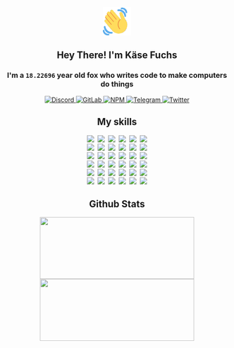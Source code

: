 <div><p align=center><img src=./resources/images/wave.gif width=64px height=64px></p><h2 align=center>Hey There! I'm Käse Fuchs</h2><h3 align=center>I'm a <code>18.22696</code> year old fox who writes code to make computers do things</h3><p align=center><a href=https://discord.com/users/507526681125322772><img alt=Discord src="https://img.shields.io/badge/Discord-5865F2?logo=discord&logoColor=white&style=flat-square#93fe01cd2f8302c918f57c3ae00c8796"> </a><a href=https://gitlab.com/kasefuchs><img alt=GitLab src="https://img.shields.io/badge/GitLab-330F63?logo=gitlab&logoColor=white&style=flat-square#93fe01cd2f8302c918f57c3ae00c8796"> </a><a href=https://npmjs.com/~kasefuchs><img alt=NPM src="https://img.shields.io/badge/NPM-CB3837?logo=npm&logoColor=white&style=flat-square#93fe01cd2f8302c918f57c3ae00c8796"> </a><a href=https://t.me/kasefuchs><img alt=Telegram src="https://img.shields.io/badge/Telegram-2CA5E0?logo=telegram&logoColor=white&style=flat-square#93fe01cd2f8302c918f57c3ae00c8796"> </a><a href=https://twitter.com/kasefuchs><img alt=Twitter src="https://img.shields.io/badge/Twitter-1DA1F2?logo=twitter&logoColor=white&style=flat-square#93fe01cd2f8302c918f57c3ae00c8796"></a></p><h2 align=center>My skills</h2><p align=center><a href=https://aws.amazon.com/ ><picture><source srcset="https://skillicons.dev/icons?i=aws&theme=dark#93fe01cd2f8302c918f57c3ae00c8796" media="(prefers-color-scheme: dark)"><source srcset="https://skillicons.dev/icons?i=aws&theme=light#93fe01cd2f8302c918f57c3ae00c8796" media="(prefers-color-scheme: light), (prefers-color-scheme: no-preference)"><img src="https://skillicons.dev/icons?i=aws&theme=light#93fe01cd2f8302c918f57c3ae00c8796"></picture></a>&nbsp;&nbsp;<a href=https://en.wikipedia.org/wiki/Bash_(Unix_shell)><picture><source srcset="https://skillicons.dev/icons?i=bash&theme=dark#93fe01cd2f8302c918f57c3ae00c8796" media="(prefers-color-scheme: dark)"><source srcset="https://skillicons.dev/icons?i=bash&theme=light#93fe01cd2f8302c918f57c3ae00c8796" media="(prefers-color-scheme: light), (prefers-color-scheme: no-preference)"><img src="https://skillicons.dev/icons?i=bash&theme=light#93fe01cd2f8302c918f57c3ae00c8796"></picture></a>&nbsp;&nbsp;<a href=https://discord.com/developers/docs><picture><source srcset="https://skillicons.dev/icons?i=bots&theme=dark#93fe01cd2f8302c918f57c3ae00c8796" media="(prefers-color-scheme: dark)"><source srcset="https://skillicons.dev/icons?i=bots&theme=light#93fe01cd2f8302c918f57c3ae00c8796" media="(prefers-color-scheme: light), (prefers-color-scheme: no-preference)"><img src="https://skillicons.dev/icons?i=bots&theme=light#93fe01cd2f8302c918f57c3ae00c8796"></picture></a>&nbsp;&nbsp;<a href=https://www.cloudflare.com/ ><picture><source srcset="https://skillicons.dev/icons?i=cloudflare&theme=dark#93fe01cd2f8302c918f57c3ae00c8796" media="(prefers-color-scheme: dark)"><source srcset="https://skillicons.dev/icons?i=cloudflare&theme=light#93fe01cd2f8302c918f57c3ae00c8796" media="(prefers-color-scheme: light), (prefers-color-scheme: no-preference)"><img src="https://skillicons.dev/icons?i=cloudflare&theme=light#93fe01cd2f8302c918f57c3ae00c8796"></picture></a>&nbsp;&nbsp;<a href=https://en.wikipedia.org/wiki/CSS><picture><source srcset="https://skillicons.dev/icons?i=css&theme=dark#93fe01cd2f8302c918f57c3ae00c8796" media="(prefers-color-scheme: dark)"><source srcset="https://skillicons.dev/icons?i=css&theme=light#93fe01cd2f8302c918f57c3ae00c8796" media="(prefers-color-scheme: light), (prefers-color-scheme: no-preference)"><img src="https://skillicons.dev/icons?i=css&theme=light#93fe01cd2f8302c918f57c3ae00c8796"></picture></a>&nbsp;&nbsp;<a href=https://www.docker.com/ ><picture><source srcset="https://skillicons.dev/icons?i=docker&theme=dark#93fe01cd2f8302c918f57c3ae00c8796" media="(prefers-color-scheme: dark)"><source srcset="https://skillicons.dev/icons?i=docker&theme=light#93fe01cd2f8302c918f57c3ae00c8796" media="(prefers-color-scheme: light), (prefers-color-scheme: no-preference)"><img src="https://skillicons.dev/icons?i=docker&theme=light#93fe01cd2f8302c918f57c3ae00c8796"></picture></a><br><a href=https://www.electronjs.org/ ><picture><source srcset="https://skillicons.dev/icons?i=electron&theme=dark#93fe01cd2f8302c918f57c3ae00c8796" media="(prefers-color-scheme: dark)"><source srcset="https://skillicons.dev/icons?i=electron&theme=light#93fe01cd2f8302c918f57c3ae00c8796" media="(prefers-color-scheme: light), (prefers-color-scheme: no-preference)"><img src="https://skillicons.dev/icons?i=electron&theme=light#93fe01cd2f8302c918f57c3ae00c8796"></picture></a>&nbsp;&nbsp;<a href=https://expressjs.com/ ><picture><source srcset="https://skillicons.dev/icons?i=express&theme=dark#93fe01cd2f8302c918f57c3ae00c8796" media="(prefers-color-scheme: dark)"><source srcset="https://skillicons.dev/icons?i=express&theme=light#93fe01cd2f8302c918f57c3ae00c8796" media="(prefers-color-scheme: light), (prefers-color-scheme: no-preference)"><img src="https://skillicons.dev/icons?i=express&theme=light#93fe01cd2f8302c918f57c3ae00c8796"></picture></a>&nbsp;&nbsp;<a href=https://www.figma.com/ ><picture><source srcset="https://skillicons.dev/icons?i=figma&theme=dark#93fe01cd2f8302c918f57c3ae00c8796" media="(prefers-color-scheme: dark)"><source srcset="https://skillicons.dev/icons?i=figma&theme=light#93fe01cd2f8302c918f57c3ae00c8796" media="(prefers-color-scheme: light), (prefers-color-scheme: no-preference)"><img src="https://skillicons.dev/icons?i=figma&theme=light#93fe01cd2f8302c918f57c3ae00c8796"></picture></a>&nbsp;&nbsp;<a href=https://firebase.google.com/ ><picture><source srcset="https://skillicons.dev/icons?i=firebase&theme=dark#93fe01cd2f8302c918f57c3ae00c8796" media="(prefers-color-scheme: dark)"><source srcset="https://skillicons.dev/icons?i=firebase&theme=light#93fe01cd2f8302c918f57c3ae00c8796" media="(prefers-color-scheme: light), (prefers-color-scheme: no-preference)"><img src="https://skillicons.dev/icons?i=firebase&theme=light#93fe01cd2f8302c918f57c3ae00c8796"></picture></a>&nbsp;&nbsp;<a href=https://flask.palletsprojects.com/ ><picture><source srcset="https://skillicons.dev/icons?i=flask&theme=dark#93fe01cd2f8302c918f57c3ae00c8796" media="(prefers-color-scheme: dark)"><source srcset="https://skillicons.dev/icons?i=flask&theme=light#93fe01cd2f8302c918f57c3ae00c8796" media="(prefers-color-scheme: light), (prefers-color-scheme: no-preference)"><img src="https://skillicons.dev/icons?i=flask&theme=light#93fe01cd2f8302c918f57c3ae00c8796"></picture></a>&nbsp;&nbsp;<a href=https://cloud.google.com/ ><picture><source srcset="https://skillicons.dev/icons?i=gcp&theme=dark#93fe01cd2f8302c918f57c3ae00c8796" media="(prefers-color-scheme: dark)"><source srcset="https://skillicons.dev/icons?i=gcp&theme=light#93fe01cd2f8302c918f57c3ae00c8796" media="(prefers-color-scheme: light), (prefers-color-scheme: no-preference)"><img src="https://skillicons.dev/icons?i=gcp&theme=light#93fe01cd2f8302c918f57c3ae00c8796"></picture></a><br><a href=https://git-scm.com/ ><picture><source srcset="https://skillicons.dev/icons?i=git&theme=dark#93fe01cd2f8302c918f57c3ae00c8796" media="(prefers-color-scheme: dark)"><source srcset="https://skillicons.dev/icons?i=git&theme=light#93fe01cd2f8302c918f57c3ae00c8796" media="(prefers-color-scheme: light), (prefers-color-scheme: no-preference)"><img src="https://skillicons.dev/icons?i=git&theme=light#93fe01cd2f8302c918f57c3ae00c8796"></picture></a>&nbsp;&nbsp;<a href=https://github.com/ ><picture><source srcset="https://skillicons.dev/icons?i=github&theme=dark#93fe01cd2f8302c918f57c3ae00c8796" media="(prefers-color-scheme: dark)"><source srcset="https://skillicons.dev/icons?i=github&theme=light#93fe01cd2f8302c918f57c3ae00c8796" media="(prefers-color-scheme: light), (prefers-color-scheme: no-preference)"><img src="https://skillicons.dev/icons?i=github&theme=light#93fe01cd2f8302c918f57c3ae00c8796"></picture></a>&nbsp;&nbsp;<a href=https://gitlab.com/ ><picture><source srcset="https://skillicons.dev/icons?i=gitlab&theme=dark#93fe01cd2f8302c918f57c3ae00c8796" media="(prefers-color-scheme: dark)"><source srcset="https://skillicons.dev/icons?i=gitlab&theme=light#93fe01cd2f8302c918f57c3ae00c8796" media="(prefers-color-scheme: light), (prefers-color-scheme: no-preference)"><img src="https://skillicons.dev/icons?i=gitlab&theme=light#93fe01cd2f8302c918f57c3ae00c8796"></picture></a>&nbsp;&nbsp;<a href=https://www.heroku.com/ ><picture><source srcset="https://skillicons.dev/icons?i=heroku&theme=dark#93fe01cd2f8302c918f57c3ae00c8796" media="(prefers-color-scheme: dark)"><source srcset="https://skillicons.dev/icons?i=heroku&theme=light#93fe01cd2f8302c918f57c3ae00c8796" media="(prefers-color-scheme: light), (prefers-color-scheme: no-preference)"><img src="https://skillicons.dev/icons?i=heroku&theme=light#93fe01cd2f8302c918f57c3ae00c8796"></picture></a>&nbsp;&nbsp;<a href=https://en.wikipedia.org/wiki/HTML><picture><source srcset="https://skillicons.dev/icons?i=html&theme=dark#93fe01cd2f8302c918f57c3ae00c8796" media="(prefers-color-scheme: dark)"><source srcset="https://skillicons.dev/icons?i=html&theme=light#93fe01cd2f8302c918f57c3ae00c8796" media="(prefers-color-scheme: light), (prefers-color-scheme: no-preference)"><img src="https://skillicons.dev/icons?i=html&theme=light#93fe01cd2f8302c918f57c3ae00c8796"></picture></a>&nbsp;&nbsp;<a href=https://en.wikipedia.org/wiki/JavaScript><picture><source srcset="https://skillicons.dev/icons?i=js&theme=dark#93fe01cd2f8302c918f57c3ae00c8796" media="(prefers-color-scheme: dark)"><source srcset="https://skillicons.dev/icons?i=js&theme=light#93fe01cd2f8302c918f57c3ae00c8796" media="(prefers-color-scheme: light), (prefers-color-scheme: no-preference)"><img src="https://skillicons.dev/icons?i=js&theme=light#93fe01cd2f8302c918f57c3ae00c8796"></picture></a><br><a href=https://en.wikipedia.org/wiki/Linux><picture><source srcset="https://skillicons.dev/icons?i=linux&theme=dark#93fe01cd2f8302c918f57c3ae00c8796" media="(prefers-color-scheme: dark)"><source srcset="https://skillicons.dev/icons?i=linux&theme=light#93fe01cd2f8302c918f57c3ae00c8796" media="(prefers-color-scheme: light), (prefers-color-scheme: no-preference)"><img src="https://skillicons.dev/icons?i=linux&theme=light#93fe01cd2f8302c918f57c3ae00c8796"></picture></a>&nbsp;&nbsp;<a href=https://mui.com/ ><picture><source srcset="https://skillicons.dev/icons?i=materialui&theme=dark#93fe01cd2f8302c918f57c3ae00c8796" media="(prefers-color-scheme: dark)"><source srcset="https://skillicons.dev/icons?i=materialui&theme=light#93fe01cd2f8302c918f57c3ae00c8796" media="(prefers-color-scheme: light), (prefers-color-scheme: no-preference)"><img src="https://skillicons.dev/icons?i=materialui&theme=light#93fe01cd2f8302c918f57c3ae00c8796"></picture></a>&nbsp;&nbsp;<a href=https://en.wikipedia.org/wiki/Markdown><picture><source srcset="https://skillicons.dev/icons?i=md&theme=dark#93fe01cd2f8302c918f57c3ae00c8796" media="(prefers-color-scheme: dark)"><source srcset="https://skillicons.dev/icons?i=md&theme=light#93fe01cd2f8302c918f57c3ae00c8796" media="(prefers-color-scheme: light), (prefers-color-scheme: no-preference)"><img src="https://skillicons.dev/icons?i=md&theme=light#93fe01cd2f8302c918f57c3ae00c8796"></picture></a>&nbsp;&nbsp;<a href=https://www.mongodb.com/ ><picture><source srcset="https://skillicons.dev/icons?i=mongodb&theme=dark#93fe01cd2f8302c918f57c3ae00c8796" media="(prefers-color-scheme: dark)"><source srcset="https://skillicons.dev/icons?i=mongodb&theme=light#93fe01cd2f8302c918f57c3ae00c8796" media="(prefers-color-scheme: light), (prefers-color-scheme: no-preference)"><img src="https://skillicons.dev/icons?i=mongodb&theme=light#93fe01cd2f8302c918f57c3ae00c8796"></picture></a>&nbsp;&nbsp;<a href=https://www.mysql.com/ ><picture><source srcset="https://skillicons.dev/icons?i=mysql&theme=dark#93fe01cd2f8302c918f57c3ae00c8796" media="(prefers-color-scheme: dark)"><source srcset="https://skillicons.dev/icons?i=mysql&theme=light#93fe01cd2f8302c918f57c3ae00c8796" media="(prefers-color-scheme: light), (prefers-color-scheme: no-preference)"><img src="https://skillicons.dev/icons?i=mysql&theme=light#93fe01cd2f8302c918f57c3ae00c8796"></picture></a>&nbsp;&nbsp;<a href=https://nextjs.org/ ><picture><source srcset="https://skillicons.dev/icons?i=nextjs&theme=dark#93fe01cd2f8302c918f57c3ae00c8796" media="(prefers-color-scheme: dark)"><source srcset="https://skillicons.dev/icons?i=nextjs&theme=light#93fe01cd2f8302c918f57c3ae00c8796" media="(prefers-color-scheme: light), (prefers-color-scheme: no-preference)"><img src="https://skillicons.dev/icons?i=nextjs&theme=light#93fe01cd2f8302c918f57c3ae00c8796"></picture></a><br><a href=https://nodejs.org/en/ ><picture><source srcset="https://skillicons.dev/icons?i=nodejs&theme=dark#93fe01cd2f8302c918f57c3ae00c8796" media="(prefers-color-scheme: dark)"><source srcset="https://skillicons.dev/icons?i=nodejs&theme=light#93fe01cd2f8302c918f57c3ae00c8796" media="(prefers-color-scheme: light), (prefers-color-scheme: no-preference)"><img src="https://skillicons.dev/icons?i=nodejs&theme=light#93fe01cd2f8302c918f57c3ae00c8796"></picture></a>&nbsp;&nbsp;<a href=https://www.postgresql.org/ ><picture><source srcset="https://skillicons.dev/icons?i=postgres&theme=dark#93fe01cd2f8302c918f57c3ae00c8796" media="(prefers-color-scheme: dark)"><source srcset="https://skillicons.dev/icons?i=postgres&theme=light#93fe01cd2f8302c918f57c3ae00c8796" media="(prefers-color-scheme: light), (prefers-color-scheme: no-preference)"><img src="https://skillicons.dev/icons?i=postgres&theme=light#93fe01cd2f8302c918f57c3ae00c8796"></picture></a>&nbsp;&nbsp;<a href=https://learn.microsoft.com/en-us/powershell/ ><picture><source srcset="https://skillicons.dev/icons?i=powershell&theme=dark#93fe01cd2f8302c918f57c3ae00c8796" media="(prefers-color-scheme: dark)"><source srcset="https://skillicons.dev/icons?i=powershell&theme=light#93fe01cd2f8302c918f57c3ae00c8796" media="(prefers-color-scheme: light), (prefers-color-scheme: no-preference)"><img src="https://skillicons.dev/icons?i=powershell&theme=light#93fe01cd2f8302c918f57c3ae00c8796"></picture></a>&nbsp;&nbsp;<a href=https://www.python.org/ ><picture><source srcset="https://skillicons.dev/icons?i=py&theme=dark#93fe01cd2f8302c918f57c3ae00c8796" media="(prefers-color-scheme: dark)"><source srcset="https://skillicons.dev/icons?i=py&theme=light#93fe01cd2f8302c918f57c3ae00c8796" media="(prefers-color-scheme: light), (prefers-color-scheme: no-preference)"><img src="https://skillicons.dev/icons?i=py&theme=light#93fe01cd2f8302c918f57c3ae00c8796"></picture></a>&nbsp;&nbsp;<a href=https://www.raspberrypi.org/ ><picture><source srcset="https://skillicons.dev/icons?i=raspberrypi&theme=dark#93fe01cd2f8302c918f57c3ae00c8796" media="(prefers-color-scheme: dark)"><source srcset="https://skillicons.dev/icons?i=raspberrypi&theme=light#93fe01cd2f8302c918f57c3ae00c8796" media="(prefers-color-scheme: light), (prefers-color-scheme: no-preference)"><img src="https://skillicons.dev/icons?i=raspberrypi&theme=light#93fe01cd2f8302c918f57c3ae00c8796"></picture></a>&nbsp;&nbsp;<a href=https://reactjs.org/ ><picture><source srcset="https://skillicons.dev/icons?i=react&theme=dark#93fe01cd2f8302c918f57c3ae00c8796" media="(prefers-color-scheme: dark)"><source srcset="https://skillicons.dev/icons?i=react&theme=light#93fe01cd2f8302c918f57c3ae00c8796" media="(prefers-color-scheme: light), (prefers-color-scheme: no-preference)"><img src="https://skillicons.dev/icons?i=react&theme=light#93fe01cd2f8302c918f57c3ae00c8796"></picture></a><br><a href=https://redux.js.org/ ><picture><source srcset="https://skillicons.dev/icons?i=redux&theme=dark#93fe01cd2f8302c918f57c3ae00c8796" media="(prefers-color-scheme: dark)"><source srcset="https://skillicons.dev/icons?i=redux&theme=light#93fe01cd2f8302c918f57c3ae00c8796" media="(prefers-color-scheme: light), (prefers-color-scheme: no-preference)"><img src="https://skillicons.dev/icons?i=redux&theme=light#93fe01cd2f8302c918f57c3ae00c8796"></picture></a>&nbsp;&nbsp;<a href=https://en.wikipedia.org/wiki/Regular_expression><picture><source srcset="https://skillicons.dev/icons?i=regex&theme=dark#93fe01cd2f8302c918f57c3ae00c8796" media="(prefers-color-scheme: dark)"><source srcset="https://skillicons.dev/icons?i=regex&theme=light#93fe01cd2f8302c918f57c3ae00c8796" media="(prefers-color-scheme: light), (prefers-color-scheme: no-preference)"><img src="https://skillicons.dev/icons?i=regex&theme=light#93fe01cd2f8302c918f57c3ae00c8796"></picture></a>&nbsp;&nbsp;<a href=https://en.wikipedia.org/wiki/Sass_(stylesheet_language)><picture><source srcset="https://skillicons.dev/icons?i=sass&theme=dark#93fe01cd2f8302c918f57c3ae00c8796" media="(prefers-color-scheme: dark)"><source srcset="https://skillicons.dev/icons?i=sass&theme=light#93fe01cd2f8302c918f57c3ae00c8796" media="(prefers-color-scheme: light), (prefers-color-scheme: no-preference)"><img src="https://skillicons.dev/icons?i=sass&theme=light#93fe01cd2f8302c918f57c3ae00c8796"></picture></a>&nbsp;&nbsp;<a href=https://www.typescriptlang.org/ ><picture><source srcset="https://skillicons.dev/icons?i=ts&theme=dark#93fe01cd2f8302c918f57c3ae00c8796" media="(prefers-color-scheme: dark)"><source srcset="https://skillicons.dev/icons?i=ts&theme=light#93fe01cd2f8302c918f57c3ae00c8796" media="(prefers-color-scheme: light), (prefers-color-scheme: no-preference)"><img src="https://skillicons.dev/icons?i=ts&theme=light#93fe01cd2f8302c918f57c3ae00c8796"></picture></a>&nbsp;&nbsp;<a href=https://unity.com/ ><picture><source srcset="https://skillicons.dev/icons?i=unity&theme=dark#93fe01cd2f8302c918f57c3ae00c8796" media="(prefers-color-scheme: dark)"><source srcset="https://skillicons.dev/icons?i=unity&theme=light#93fe01cd2f8302c918f57c3ae00c8796" media="(prefers-color-scheme: light), (prefers-color-scheme: no-preference)"><img src="https://skillicons.dev/icons?i=unity&theme=light#93fe01cd2f8302c918f57c3ae00c8796"></picture></a>&nbsp;&nbsp;<a href=https://workers.cloudflare.com/ ><picture><source srcset="https://skillicons.dev/icons?i=workers&theme=dark#93fe01cd2f8302c918f57c3ae00c8796" media="(prefers-color-scheme: dark)"><source srcset="https://skillicons.dev/icons?i=workers&theme=light#93fe01cd2f8302c918f57c3ae00c8796" media="(prefers-color-scheme: light), (prefers-color-scheme: no-preference)"><img src="https://skillicons.dev/icons?i=workers&theme=light#93fe01cd2f8302c918f57c3ae00c8796"></picture></a><br></p><h2 align=center>Github Stats</h2><p align=center><picture><source srcset="https://github-readme-stats-kasefuchs.vercel.app/api/?count_private=true&hide_border=true&hide_rank=true&line_height=20&hide_title=true&username=Kasefuchs&theme=dark#93fe01cd2f8302c918f57c3ae00c8796" media="(prefers-color-scheme: dark)"><source srcset="https://github-readme-stats-kasefuchs.vercel.app/api/?count_private=true&hide_border=true&hide_rank=true&line_height=20&hide_title=true&username=Kasefuchs&theme=light#93fe01cd2f8302c918f57c3ae00c8796" media="(prefers-color-scheme: light), (prefers-color-scheme: no-preference)"><img align=middle width=350 height=140 src="https://github-readme-stats-kasefuchs.vercel.app/api/?count_private=true&hide_border=true&hide_rank=true&line_height=20&hide_title=true&username=Kasefuchs&theme=light#93fe01cd2f8302c918f57c3ae00c8796"></picture><picture><source srcset="https://github-readme-stats-kasefuchs.vercel.app/api/top-langs/?count_private=true&hide_border=true&layout=compact&username=Kasefuchs&theme=dark#93fe01cd2f8302c918f57c3ae00c8796" media="(prefers-color-scheme: dark)"><source srcset="https://github-readme-stats-kasefuchs.vercel.app/api/top-langs/?count_private=true&hide_border=true&layout=compact&username=Kasefuchs&theme=light#93fe01cd2f8302c918f57c3ae00c8796" media="(prefers-color-scheme: light), (prefers-color-scheme: no-preference)"><img align=middle width=350 height=140 src="https://github-readme-stats-kasefuchs.vercel.app/api/top-langs/?count_private=true&hide_border=true&layout=compact&username=Kasefuchs&theme=light#93fe01cd2f8302c918f57c3ae00c8796"></picture></p><img src="https://hit.yhype.me/github/profile?user_id=64592097#93fe01cd2f8302c918f57c3ae00c8796" alt=""></div>
